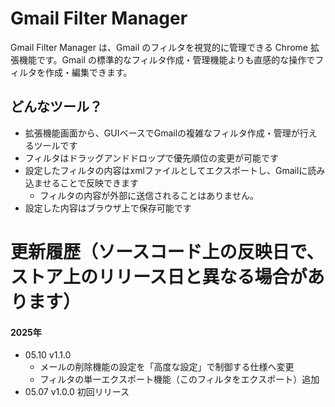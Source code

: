 # Gmail Filter Manager
Gmail Filter Manager は、Gmail のフィルタを視覚的に管理できる Chrome 拡張機能です。Gmail の標準的なフィルタ作成・管理機能よりも直感的な操作でフィルタを作成・編集できます。

## どんなツール？
- 拡張機能画面から、GUIベースでGmailの複雑なフィルタ作成・管理が行えるツールです
- フィルタはドラッグアンドドロップで優先順位の変更が可能です
- 設定したフィルタの内容はxmlファイルとしてエクスポートし、Gmailに読み込ませることで反映できます
   - フィルタの内容が外部に送信されることはありません。
- 設定した内容はブラウザ上で保存可能です

# 更新履歴（ソースコード上の反映日で、ストア上のリリース日と異なる場合があります）
#### 2025年
- 05.10 v1.1.0
   - メールの削除機能の設定を「高度な設定」で制御する仕様へ変更
   - フィルタの単一エクスポート機能（このフィルタをエクスポート）追加
- 05.07 v1.0.0 初回リリース